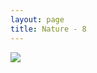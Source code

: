 ```yaml
---
layout: page
title: Nature - 8
---
```


<div>
  <a class="text-black no-underline dark:text-slate-100" href="../portfolio#8">
    <div class="relative">
      <div class="absolute top-1 right-3 ...">
        <i class="fa fa-xmark"></i>
      </div>
    </div>
    <img class="w-full h-full rounded-lg" src="https://mdbcdn.b-cdn.net/img/Photos/Horizontal/Nature/4-col/img%20(8).webp">
  </a>
</div>
